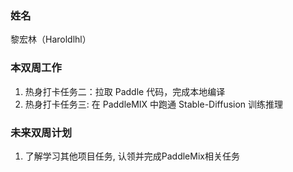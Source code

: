 ### 姓名

黎宏林（Haroldlhl）


### 本双周工作

1. 热身打卡任务二：拉取 Paddle 代码，完成本地编译
2. 热身打卡任务三: 在 PaddleMIX 中跑通 Stable-Diffusion 训练推理


### 未来双周计划

1. 了解学习其他项目任务, 认领并完成PaddleMix相关任务
